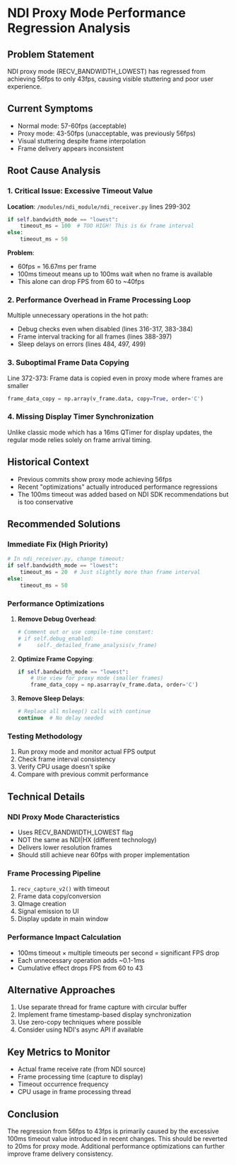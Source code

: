 # NDI Proxy Mode Performance Regression Analysis

## Problem Statement
NDI proxy mode (RECV_BANDWIDTH_LOWEST) has regressed from achieving 56fps to only 43fps, causing visible stuttering and poor user experience.

## Current Symptoms
- Normal mode: 57-60fps (acceptable)
- Proxy mode: 43-50fps (unacceptable, was previously 56fps)
- Visual stuttering despite frame interpolation
- Frame delivery appears inconsistent

## Root Cause Analysis

### 1. **Critical Issue: Excessive Timeout Value**
**Location**: `/modules/ndi_module/ndi_receiver.py` lines 299-302
```python
if self.bandwidth_mode == "lowest":
    timeout_ms = 100  # TOO HIGH! This is 6x frame interval
else:
    timeout_ms = 50
```

**Problem**: 
- 60fps = 16.67ms per frame
- 100ms timeout means up to 100ms wait when no frame is available
- This alone can drop FPS from 60 to ~40fps

### 2. **Performance Overhead in Frame Processing Loop**
Multiple unnecessary operations in the hot path:
- Debug checks even when disabled (lines 316-317, 383-384)
- Frame interval tracking for all frames (lines 388-397)
- Sleep delays on errors (lines 484, 497, 499)

### 3. **Suboptimal Frame Data Copying**
Line 372-373: Frame data is copied even in proxy mode where frames are smaller
```python
frame_data_copy = np.array(v_frame.data, copy=True, order='C')
```

### 4. **Missing Display Timer Synchronization**
Unlike classic mode which has a 16ms QTimer for display updates, the regular mode relies solely on frame arrival timing.

## Historical Context
- Previous commits show proxy mode achieving 56fps
- Recent "optimizations" actually introduced performance regressions
- The 100ms timeout was added based on NDI SDK recommendations but is too conservative

## Recommended Solutions

### Immediate Fix (High Priority)
```python
# In ndi_receiver.py, change timeout:
if self.bandwidth_mode == "lowest":
    timeout_ms = 20  # Just slightly more than frame interval
else:
    timeout_ms = 50
```

### Performance Optimizations
1. **Remove Debug Overhead**:
   ```python
   # Comment out or use compile-time constant:
   # if self.debug_enabled:
   #     self._detailed_frame_analysis(v_frame)
   ```

2. **Optimize Frame Copying**:
   ```python
   if self.bandwidth_mode == "lowest":
       # Use view for proxy mode (smaller frames)
       frame_data_copy = np.asarray(v_frame.data, order='C')
   ```

3. **Remove Sleep Delays**:
   ```python
   # Replace all msleep() calls with continue
   continue  # No delay needed
   ```

### Testing Methodology
1. Run proxy mode and monitor actual FPS output
2. Check frame interval consistency
3. Verify CPU usage doesn't spike
4. Compare with previous commit performance

## Technical Details

### NDI Proxy Mode Characteristics
- Uses RECV_BANDWIDTH_LOWEST flag
- NOT the same as NDI|HX (different technology)
- Delivers lower resolution frames
- Should still achieve near 60fps with proper implementation

### Frame Processing Pipeline
1. `recv_capture_v2()` with timeout
2. Frame data copy/conversion
3. QImage creation
4. Signal emission to UI
5. Display update in main window

### Performance Impact Calculation
- 100ms timeout × multiple timeouts per second = significant FPS drop
- Each unnecessary operation adds ~0.1-1ms
- Cumulative effect drops FPS from 60 to 43

## Alternative Approaches
1. Use separate thread for frame capture with circular buffer
2. Implement frame timestamp-based display synchronization
3. Use zero-copy techniques where possible
4. Consider using NDI's async API if available

## Key Metrics to Monitor
- Actual frame receive rate (from NDI source)
- Frame processing time (capture to display)
- Timeout occurrence frequency
- CPU usage in frame processing thread

## Conclusion
The regression from 56fps to 43fps is primarily caused by the excessive 100ms timeout value introduced in recent changes. This should be reverted to 20ms for proxy mode. Additional performance optimizations can further improve frame delivery consistency.